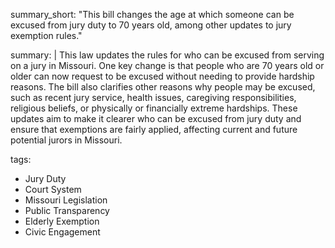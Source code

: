 summary_short: "This bill changes the age at which someone can be excused from jury duty to 70 years old, among other updates to jury exemption rules."

summary: |
  This law updates the rules for who can be excused from serving on a jury in Missouri. One key change is that people who are 70 years old or older can now request to be excused without needing to provide hardship reasons. The bill also clarifies other reasons why people may be excused, such as recent jury service, health issues, caregiving responsibilities, religious beliefs, or physically or financially extreme hardships. These updates aim to make it clearer who can be excused from jury duty and ensure that exemptions are fairly applied, affecting current and future potential jurors in Missouri.

tags:
  - Jury Duty
  - Court System
  - Missouri Legislation
  - Public Transparency
  - Elderly Exemption
  - Civic Engagement
